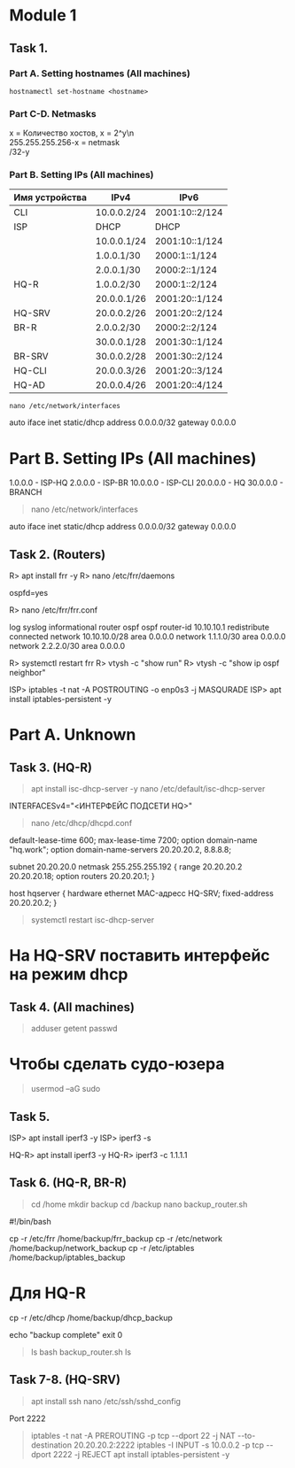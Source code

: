 # Module 1
## Task 1.

### Part A. Setting hostnames (All machines)

```
hostnamectl set-hostname <hostname>
```
### Part C-D. Netmasks

x = Количество хостов, x = 2^y\n<br />
255.255.255.256-x = netmask<br />
/32-y

### Part B. Setting IPs (All machines)

| Имя устройства | IPv4        | IPv6           |
|----------------|-------------|----------------|
| CLI            | 10.0.0.2/24 | 2001:10::2/124 |
| ISP            | DHCP        | DHCP           |
|                | 10.0.0.1/24 | 2001:10::1/124 |
|                | 1.0.0.1/30  | 2000:1::1/124  |
|                | 2.0.0.1/30  | 2000:2::1/124  |
| HQ-R           | 1.0.0.2/30  | 2000:1::2/124  |
|                | 20.0.0.1/26 | 2001:20::1/124 |
| HQ-SRV         | 20.0.0.2/26 | 2001:20::2/124 |
| BR-R           | 2.0.0.2/30  | 2000:2::2/124  |
|                | 30.0.0.1/28 | 2001:30::1/124 |
| BR-SRV         | 30.0.0.2/28 | 2001:30::2/124 |
| HQ-CLI         | 20.0.0.3/26 | 2001:20::3/124 |
| HQ-AD          | 20.0.0.4/26 | 2001:20::4/124 |
```
nano /etc/network/interfaces
```
auto <interface>
iface <interface> inet static/dhcp
address 0.0.0.0/32
gateway 0.0.0.0 
# Part B. Setting IPs (All machines)

1.0.0.0 - ISP-HQ
2.0.0.0 - ISP-BR
10.0.0.0 - ISP-CLI
20.0.0.0 - HQ
30.0.0.0 - BRANCH

> nano /etc/network/interfaces

auto <interface>
iface <interface> inet static/dhcp
address 0.0.0.0/32
gateway 0.0.0.0 



## Task 2. (Routers)

R> apt install frr -y
R> nano /etc/frr/daemons

ospfd=yes

R> nano /etc/frr/frr.conf

log syslog informational
router ospf
 ospf router-id 10.10.10.1
 redistribute connected
 network 10.10.10.0/28 area 0.0.0.0
 network 1.1.1.0/30 area 0.0.0.0
 network 2.2.2.0/30 area 0.0.0.0

R> systemctl restart frr
R> vtysh -c "show run"
R> vtysh -c "show ip ospf neighbor"

ISP> iptables -t nat -A POSTROUTING -o enp0s3 -j MASQURADE
ISP> apt install iptables-persistent -y

# Part A. Unknown



## Task 3. (HQ-R)

> apt install isc-dhcp-server -y
> nano /etc/default/isc-dhcp-server 

INTERFACESv4="<ИНТЕРФЕЙС ПОДСЕТИ HQ>"

> nano /etc/dhcp/dhcpd.conf

default-lease-time 600;
max-lease-time 7200;
option domain-name "hq.work";
option domain-name-servers 20.20.20.2, 8.8.8.8;

subnet 20.20.20.0 netmask 255.255.255.192 {
 range 20.20.20.2 20.20.20.18;
 option routers 20.20.20.1;
}

host hqserver {
 hardware ethernet MAC-адресс HQ-SRV;
 fixed-address 20.20.20.2;
}

> systemctl restart isc-dhcp-server

# На HQ-SRV поставить интерфейс на режим dhcp



## Task 4. (All machines)

> adduser <name>
> getent passwd

# Чтобы сделать судо-юзера
> usermod –aG sudo <name> 



## Task 5. 

ISP> apt install iperf3 -y
ISP> iperf3 -s

HQ-R> apt install iperf3 -y
HQ-R> iperf3 -c 1.1.1.1



## Task 6. (HQ-R, BR-R)

> cd /home
> mkdir backup
> cd /backup
> nano backup_router.sh

#!/bin/bash

cp -r /etc/frr /home/backup/frr_backup
cp -r /etc/network /home/backup/network_backup
cp -r /etc/iptables /home/backup/iptables_backup
# Для HQ-R
cp -r /etc/dhcp /home/backup/dhcp_backup

echo "backup complete"
exit 0

> ls
> bash backup_router.sh
> ls



## Task 7-8. (HQ-SRV)

> apt install ssh
> nano /etc/ssh/sshd_config

Port 2222

> iptables -t nat -A PREROUTING -p tcp --dport 22 -j NAT --to-destination 20.20.20.2:2222
> iptables -I INPUT -s 10.0.0.2 -p tcp --dport 2222 -j REJECT
> apt install iptables-persistent -y









